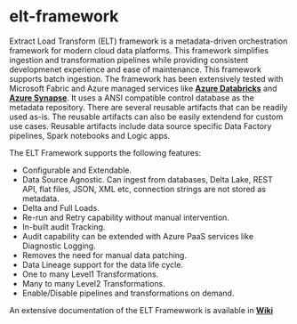 # elt-framework
Extract Load Transform (ELT) framework is a metadata-driven orchestration framework for modern cloud data platforms. This framework simplifies ingestion and transformation pipelines while providing consistent developmenet experience and ease of maintenance. This framework supports batch ingestion. The framework has been extensively tested with Microsoft Fabric and Azure managed services like **[Azure Databricks](https://github.com/rorymcmanus87/databricks-dataplatform)** and **[Azure Synapse](https://github.com/bennyaustin/synapse-dataplatform)**. It uses a ANSI compatible control database as the metadata repository. There are several reusable artifacts that can be readily used as-is. The reusable artifacts can also be easily extendend for custom use cases. Reusable artifacts include data source specific Data Factory pipelines, Spark notebooks and Logic apps. 

The ELT Framework supports the following features:
* Configurable and Extendable.
* Data Source Agnostic. Can ingest from databases, Delta Lake, REST API, flat files, JSON, XML etc, connection strings are not stored as metadata.
* Delta and Full Loads.
* Re-run and Retry capability without manual intervention.
* In-built audit Tracking.
* Audit capability can be extended with Azure PaaS services like Diagnostic Logging.
* Removes the need for manual data patching.
* Data Lineage support for the data life cycle.
* One to many Level1 Transformations.
* Many to many Level2 Transformations.
* Enable/Disable pipelines and transformations on demand.
  
An extensive documentation of the ELT Framewwork is available in **[Wiki](https://github.com/bennyaustin/elt-framework/wiki)**
